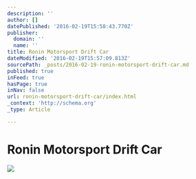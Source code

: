 ```yaml
---
description: ''
author: []
datePublished: '2016-02-19T15:58:43.770Z'
publisher:
  domain: ''
  name: ''
title: Ronin Motorsport Drift Car
dateModified: '2016-02-19T15:57:09.813Z'
sourcePath: _posts/2016-02-19-ronin-motorsport-drift-car.md
published: true
inFeed: true
hasPage: true
inNav: false
url: ronin-motorsport-drift-car/index.html
_context: 'http://schema.org'
_type: Article

---
```

# Ronin Motorsport Drift Car
![](https://the-grid-user-content.s3-us-west-2.amazonaws.com/7caa24d1-9e86-4a7c-b172-3799cedc0432.png)